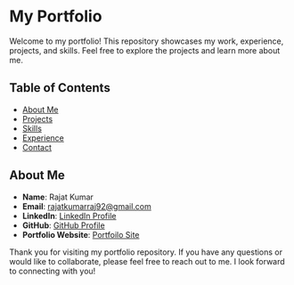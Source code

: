 # My Portfolio

Welcome to my portfolio! This repository showcases my work, experience, projects, and skills. Feel free to explore the projects and learn more about me.

## Table of Contents

- [About Me](https://rajat-kumar.vercel.app/#about)
- [Projects](https://rajat-kumar.vercel.app/#projects)
- [Skills](https://rajat-kumar.vercel.app/#skills)
- [Experience](https://rajat-kumar.vercel.app/#experience)
- [Contact](rajatkumarraj92@gmail.com)

## About Me

- **Name**: Rajat Kumar
- **Email**: rajatkumarraj92@gmail.com
- **LinkedIn**: [LinkedIn Profile](https://www.linkedin.com/in/rajat-kumar-03me)
- **GitHub**: [GitHub Profile](https://github.com/rajat-03)
- **Portfolio Website**: [Portfoilo Site](https://rajat-kumar.vercel.app)

Thank you for visiting my portfolio repository. If you have any questions or would like to collaborate, please feel free to reach out to me. I look forward to connecting with you!

